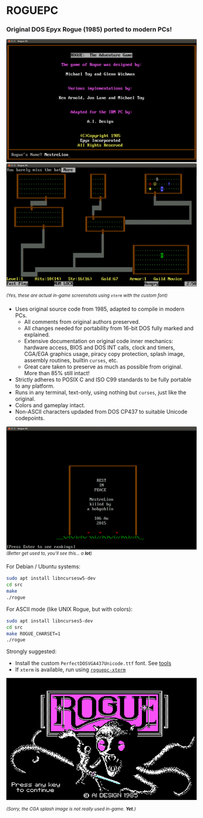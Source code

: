 ROGUEPC
===============================================================================

### Original DOS Epyx Rogue (1985) ported to modern PCs!

![Title Screen](screenshots/title.png)![Level 1, fully explored](screenshots/level1.png)

<sup>*(Yes, these are actual in-game screenshots using `xterm` with the custom font)*</sup>

- Uses original source code from 1985, adapted to compile in modern PCs.
    - All comments from original authors preserved.
    - All changes needed for portability from 16-bit DOS fully marked and explained.
    - Extensive documentation on original code inner mechanics:
      hardware access, BIOS and DOS INT calls, clock and timers, CGA/EGA graphics usage,
      piracy copy protection, splash image, assembly routines, builtin `curses`, etc.
    - Great care taken to preserve as much as possible from original. More than 85% still intact!
- Strictly adheres to POSIX C and ISO C99 standards to be fully portable to any platform.
- Runs in any terminal, text-only, using nothing but `curses`, just like the original.
- Colors and gameplay intact.
- Non-ASCII characters updaded from DOS CP437 to suitable Unicode codepoints.

![Game over screen](screenshots/rip.png)
<sup>*(Better get used to, you'll see this... a **lot**)*</sup>

For Debian / Ubuntu systems:
```sh
sudo apt install libncursesw5-dev
cd src
make
./rogue
```

For ASCII mode (like UNIX Rogue, but with colors):
```sh
sudo apt install libncurses5-dev
cd src
make ROGUE_CHARSET=1
./rogue
```

Strongly suggested:
- Install the custom `PerfectDOSVGA437Unicode.ttf` font. See [tools](tools/)
- If `xterm` is available, run using [`roguepc-xterm`](roguepc-xterm)

![splash image](rogue.png)

<sup>*(Sorry, the CGA splash image is not really used in-game. **Yet.**)*</sup>
